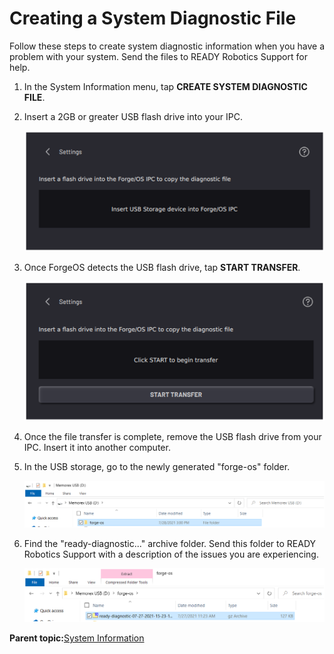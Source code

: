 # Creating a System Diagnostic File

Follow these steps to create system diagnostic information when you have a problem with your system. Send the files to READY Robotics Support for help.

1.  In the System Information menu, tap **CREATE SYSTEM DIAGNOSTIC FILE**.

2.  Insert a 2GB or greater USB flash drive into your IPC.

    ![](Settings-App-5-x/settings_system_info_isert_usb_cropped.png)

3.  Once ForgeOS detects the USB flash drive, tap **START TRANSFER**.

    ![](Settings-App-5-x/settings_system_info_isert_usb_start_transfer_cropped.png)

4.  Once the file transfer is complete, remove the USB flash drive from your IPC. Insert it into another computer.

5.  In the USB storage, go to the newly generated "forge-os" folder.

    ![](Settings-App-5-x/diagonstic_file_forge_folder.png)

6.  Find the "ready-diagnostic..." archive folder. Send this folder to READY Robotics Support with a description of the issues you are experiencing.

    ![](Settings-App-5-x/diagonstic_file_zip_folder.png)


**Parent topic:**[System Information](../3-Settings-App/system_information.md)

